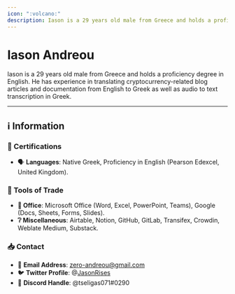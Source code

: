 ```yaml
---
icon: ":volcano:"
description: Iason is a 29 years old male from Greece and holds a proficiency degree in English. He has experience in translating cryptocurrency-related blog articles and documentation from English to Greek as well as audio to text transcription in Greek.
---
```


# Iason Andreou

Iason is a 29 years old male from Greece and holds a proficiency degree in English. He has experience in translating cryptocurrency-related blog articles and documentation from English to Greek as well as audio to text transcription in Greek.

---

## ℹ️ Information

### 📜 Certifications

- 🗣️ **Languages**: Native Greek, Proficiency in English (Pearson Edexcel, United Kingdom).

### 🧰 Tools of Trade

- **📇 Office**: Microsoft Office (Word, Excel, PowerPoint, Teams), Google (Docs, Sheets, Forms, Slides).
- **❔ Miscellaneous**: Airtable, Notion, GitHub, GitLab, Transifex, Crowdin, Weblate Medium, Substack.

### 📥 Contact

- 📮 **Email Address**: [zero-andreou@gmail.com](mailto:zero-andreou@gmail.com)
- 🐦 **Twitter Profile**: @[JasonRises](https://twitter.com/JasonRises)
- 💬 **Discord Handle**: @tseligas071#0290

